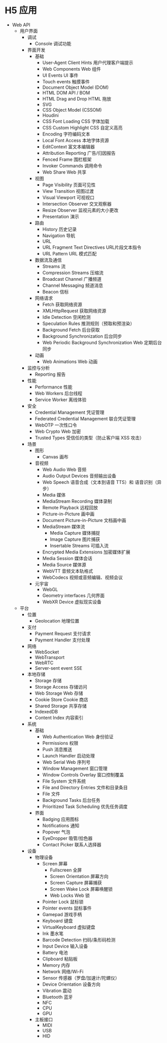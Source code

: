 # H5 应用

- Web API
  - 用户界面
    - 调试
      - Console 调试功能
    - 界面开发
      - 基础
        - User-Agent Client Hints 用户代理客户端提示
        - Web Components Web 组件
        - UI Events UI 事件
        - Touch events 触摸事件
        - Document Object Model (DOM)
        - HTML DOM API / BOM
        - HTML Drag and Drop HTML 拖放
        - SVG
        - CSS Object Model (CSSOM)
        - Houdini
        - CSS Font Loading CSS 字体加载
        - CSS Custom Highlight CSS 自定义高亮
        - Encoding 字符编码文本
        - Local Font Access 本地字体资源
        - EditContext 富文本编辑器
        - Attribution Reporting 广告/归因报告
        - Fenced Frame 围栏框架
        - Invoker Commands 调用命令
        - Web Share Web 共享
      - 视图
        - Page Visibility 页面可见性
        - View Transition 视图过渡
        - Visual Viewport 可视视口
        - Intersection Observer 交叉观察器
        - Resize Observer 监视元素的大小更改
        - Presentation 演示
      - 路由
        - History 历史记录
        - Navigation 导航
        - URL
        - URL Fragment Text Directives URL片段文本指令
        - URL Pattern URL 模式匹配
      - 数据流及通信
        - Streams 流
        - Compression Streams 压缩流
        - Broadcast Channel 广播频道
        - Channel Messaging 频道消息
        - Beacon 信标
      - 网络请求
        - Fetch 获取网络资源
        - XMLHttpRequest 获取网络资源
        - Idle Detection 空闲检测
        - Speculation Rules 推测规则（预取和预渲染）
        - Background Fetch 后台获取
        - Background Synchronization 后台同步
        - Web Periodic Background Synchronization Web 定期后台同步
      - 动画
        - Web Animations Web 动画
    - 监控与分析
      - Reporting 报告
    - 性能
      - Performance 性能
      - Web Workers 后台线程
      - Service Worker 离线体验
    - 安全
      - Credential Management 凭证管理
      - Federated Credential Management 联合凭证管理
      - WebOTP 一次性口令
      - Web Crypto Web 加密
      - Trusted Types 受信任的类型（防止客户端 XSS 攻击）
    - 场景
      - 图形
        - Canvas 画布
      - 音视频
        - Web Audio Web 音频
        - Audio Output Devices 音频输出设备
        - Web Speech 语音合成（文本到语音 TTS）和 语音识别（异步）
        - Media 媒体
        - MediaStream Recording 媒体录制
        - Remote Playback 远程回放
        - Picture-in-Picture 画中画
        - Document Picture-in-Picture 文档画中画
        - MediaStream 媒体流
          - Media Capture 媒体捕捉
          - Image Capture 图片捕获
          - Insertable Streams 可插入流
        - Encrypted Media Extensions 加密媒体扩展
        - Media Session 媒体会话
        - Media Source 媒体源
        - WebVTT 音频文本轨格式
        - WebCodecs 视频或音频编辑、视频会议
      - 元宇宙
        - WebGL
        - Geometry interfaces 几何界面
        - WebXR Device 虚拟现实设备
  - 平台
    - 位置
      - Geolocation 地理位置
    - 支付
      - Payment Request 支付请求
      - Payment Handler 支付处理
    - 网络
      - WebSocket
      - WebTransport
      - WebRTC
      - Server-sent event SSE
    - 本地存储
      - Storage 存储
      - Storage Access 存储访问
      - Web Storage Web 存储
      - Cookie Store Cookie 商店
      - Shared Storage 共享存储
      - IndexedDB
      - Content Index 内容索引
    - 系统
      - 基础
        - Web Authentication Web 身份验证
        - Permissions 权限
        - Push 消息推送
        - Launch Handler 启动处理
        - Web Serial Web 序列号
        - Window Management 窗口管理
        - Window Controls Overlay 窗口控制覆盖
        - File System 文件系统
        - File and Directory Entries 文件和目录条目
        - File 文件
        - Background Tasks 后台任务
        - Prioritized Task Scheduling 优先任务调度
      - 界面
        - Badging 应用图标
        - Notifications 通知
        - Popover 气泡
        - EyeDropper 吸管/拾色器
        - Contact Picker 联系人选择器
    - 设备
      - 物理设备
        - Screen 屏幕
          - Fullscreen 全屏
          - Screen Orientation 屏幕方向
          - Screen Capture 屏幕捕获
          - Screen Wake Lock 屏幕唤醒锁
          - Web Locks Web 锁
        - Pointer Lock 鼠标锁
        - Pointer events 鼠标事件
        - Gamepad 游戏手柄
        - Keyboard 键盘
        - VirtualKeyboard 虚拟键盘
        - Ink 墨水笔
        - Barcode Detection 扫码/条形码检测
        - Input Device 输入设备
        - Battery 电池
        - Clipboard 粘贴板
        - Memory 内存
        - Network 网络/Wi-Fi
        - Sensor 传感器（罗盘/加速计/陀螺仪）
        - Device Orientation 设备方向
        - Vibration 震动
        - Bluetooth 蓝牙
        - NFC
        - CPU
        - GPU
      - 主板接口
        - MIDI
        - USB
        - HID